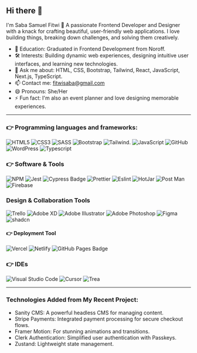 ## Hi there 👋

I'm Saba Samuel Fitwi 🤩
A passionate Frontend Developer and Designer with a knack for crafting beautiful, user-friendly web applications. I love building things, breaking down challenges, and solving them creatively.

- 🔭 Education: Graduated in Frontend Development from Noroff.
- 🛠️ Interests: Building dynamic web experiences, designing intuitive user interfaces, and learning new technologies.
- 💬 Ask me about: HTML, CSS, Bootstrap, Tailwind, React, JavaScript, Next.js, TypeScript.
- 📫 Contact me: fitwisaba@gmail.com
- 😄 Pronouns: She/Her
- ⚡ Fun fact: I'm also an event planner and love designing memorable experiences.

---
### 👉 Programming languages and frameworks:

![HTML5](https://img.shields.io/badge/html5-%23E34F26.svg?style=for-the-badge&logo=html5&logoColor=white)
![CSS3](https://img.shields.io/badge/css3-%231572B6.svg?style=for-the-badge&logo=css3&logoColor=white)
![SASS](https://img.shields.io/badge/Sass-CC6699?style=for-the-badge&logo=sass&logoColor=white)
![Bootstrap](https://img.shields.io/badge/Bootstrap-563D7C?style=for-the-badge&logo=bootstrap&logoColor=white)
![Tailwind](https://img.shields.io/badge/Tailwind_CSS-38B2AC?style=for-the-badge&logo=tailwind-css&logoColor=white).
![JavaScript](https://img.shields.io/badge/javascript-%23323330.svg?style=for-the-badge&logo=javascript&logoColor=%23F7DF1E)
![GitHub](https://img.shields.io/badge/GitHub-100000?style=for-the-badge&logo=github&logoColor=white)
![WordPress](https://img.shields.io/badge/Wordpress-21759B?style=for-the-badge&logo=wordpress&logoColor=white)
![Typescript](https://img.shields.io/badge/TypeScript-007ACC?style=for-the-badge&logo=typescript&logoColor=white)



### 👉 Software & Tools

![NPM](https://img.shields.io/badge/npm-CB3837?style=for-the-badge&logo=npm&logoColor=white)
![Jest](https://img.shields.io/badge/Jest-323330?style=for-the-badge&logo=Jest&logoColor=white)
![Cypress Badge](https://img.shields.io/badge/Cypress-17202C?logo=cypress&logoColor=fff&style=for-the-badge)
![Prettier](https://img.shields.io/badge/prettier-1A2C34?style=for-the-badge&logo=prettier&logoColor=F7BA3E)
![Eslint](https://img.shields.io/badge/eslint-3A33D1?style=for-the-badge&logo=eslint&logoColor=white)
![HotJar](https://img.shields.io/badge/hotjar-FD3A5C?style=for-the-badge&logo=hotjar&logoColor=white)
![Post Man](https://img.shields.io/badge/Postman-FF6C37?style=for-the-badge&logo=Postman&logoColor=white)
![Firebase](https://img.shields.io/badge/Firebase-FFCA28?style=for-the-badge&logo=firebase&logoColor=orange)


### Design & Collaboration Tools
![Trello](https://img.shields.io/badge/Trello-blue?style=for-the-badge&logo=trello&logoColor=white)
![Adobe XD](https://img.shields.io/badge/Adobe%20XD-470137?style=for-the-badge&logo=Adobe%20XD&logoColor=#FF61F6)
![Adobe Illustrator](https://img.shields.io/badge/adobe%20illustrator-%23FF9A00.svg?style=for-the-badge&logo=adobe%20illustrator&logoColor=white)
![Adobe Photoshop](https://img.shields.io/badge/adobe%20photoshop-%2331A8FF.svg?style=for-the-badge&logo=adobe%20photoshop&logoColor=white)
![Figma](https://img.shields.io/badge/Figma-red?style=for-the-badge&logo=figma&logoColor=white)
![shadcn](https://img.shields.io/badge/shadcn-%23000000.svg?style=for-the-badge&logo=shadcn&logoColor=white)



#### 👉 Deployment Tool
![Vercel](https://img.shields.io/badge/Vercel-red?style=for-the-badge&logo=vercel&logoColor=white)
![Netlify](https://img.shields.io/badge/Netlify-00C7B7?style=for-the-badge&logo=netlify&logoColor=white)
![GitHub Pages Badge](https://img.shields.io/badge/GitHub%20Pages-222?logo=githubpages&logoColor=fff&style=for-the-badge)



### 👉 IDEs
![Visual Studio Code](https://img.shields.io/badge/Visual_Studio_Code-0078D4?style=for-the-badge&logo=visual%20studio%20code&logoColor=white)
![Cursor](https://img.shields.io/badge/Cursor-FF6F00?style=for-the-badge&logo=cursor&logoColor=white)
![Trea](https://img.shields.io/badge/Trea-00C853?style=for-the-badge&logo=trae&logoColor=white)




---

### Technologies Added from My Recent Project:
- Sanity CMS: A powerful headless CMS for managing content.
- Stripe Payments: Integrated payment processing for secure checkout flows.
- Framer Motion: For stunning animations and transitions.
- Clerk Authentication: Simplified user authentication with Passkeys.
- Zustand: Lightweight state management.



